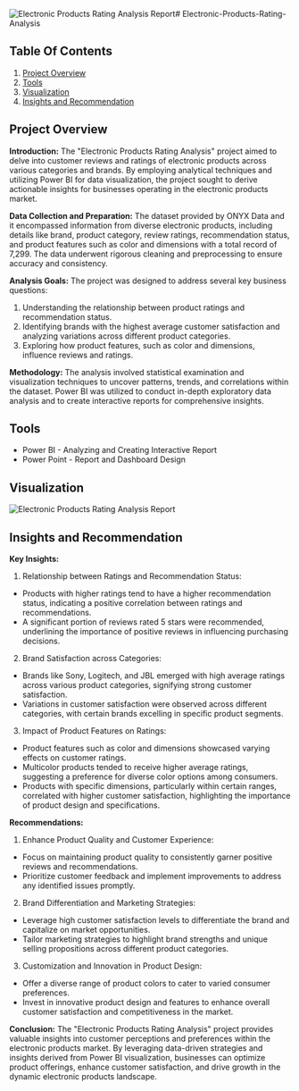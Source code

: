 ![Electronic Products Rating Analysis Report](https://github.com/Zay-Yar-Htay/Electronic-Products-Rating-Analysis/assets/157587547/d7de4606-b4d3-4164-b59e-d8c0a84c52df)# Electronic-Products-Rating-Analysis

## Table Of Contents

1. [Project Overview](#project-overview)
2. [Tools](#tools)
3. [Visualization](#visualization)
4. [Insights and Recommendation](#insights-and-recommendation)


## Project Overview
**Introduction:**
The "Electronic Products Rating Analysis" project aimed to delve into customer reviews and ratings of electronic products across various categories and brands. By employing analytical techniques and utilizing Power BI for data visualization, the project sought to derive actionable insights for businesses operating in the electronic products market.

**Data Collection and Preparation:**
The dataset provided by ONYX Data and it encompassed information from diverse electronic products, including details like brand, product category, review ratings, recommendation status, and product features such as color and dimensions with a total record of 7,299. The data underwent rigorous cleaning and preprocessing to ensure accuracy and consistency.

**Analysis Goals:**
The project was designed to address several key business questions:

1. Understanding the relationship between product ratings and recommendation status.
2. Identifying brands with the highest average customer satisfaction and analyzing variations across different product categories.
3. Exploring how product features, such as color and dimensions, influence reviews and ratings.

**Methodology:**
The analysis involved statistical examination and visualization techniques to uncover patterns, trends, and correlations within the dataset. Power BI was utilized to conduct in-depth exploratory data analysis and to create interactive reports for comprehensive insights.


## Tools
* Power BI - Analyzing and Creating Interactive Report
* Power Point - Report and Dashboard Design

## Visualization
![Electronic Products Rating Analysis Report](https://github.com/Zay-Yar-Htay/Electronic-Products-Rating-Analysis/assets/157587547/0364cfb2-05f4-4802-b560-ac41bea72082)


## Insights and Recommendation
**Key Insights:**

1. Relationship between Ratings and Recommendation Status:
* Products with higher ratings tend to have a higher recommendation status, indicating a positive correlation between ratings and recommendations.
* A significant portion of reviews rated 5 stars were recommended, underlining the importance of positive reviews in influencing purchasing decisions.

2. Brand Satisfaction across Categories:
* Brands like Sony, Logitech, and JBL emerged with high average ratings across various product categories, signifying strong customer satisfaction.
* Variations in customer satisfaction were observed across different categories, with certain brands excelling in specific product segments.

3. Impact of Product Features on Ratings:
* Product features such as color and dimensions showcased varying effects on customer ratings.
* Multicolor products tended to receive higher average ratings, suggesting a preference for diverse color options among consumers.
* Products with specific dimensions, particularly within certain ranges, correlated with higher customer satisfaction, highlighting the importance of product design and specifications.

**Recommendations:**
1. Enhance Product Quality and Customer Experience:
* Focus on maintaining product quality to consistently garner positive reviews and recommendations.
* Prioritize customer feedback and implement improvements to address any identified issues promptly.

2. Brand Differentiation and Marketing Strategies:
* Leverage high customer satisfaction levels to differentiate the brand and capitalize on market opportunities.
* Tailor marketing strategies to highlight brand strengths and unique selling propositions across different product categories.

3. Customization and Innovation in Product Design:
* Offer a diverse range of product colors to cater to varied consumer preferences.
* Invest in innovative product design and features to enhance overall customer satisfaction and competitiveness in the market.

**Conclusion:**
The "Electronic Products Rating Analysis" project provides valuable insights into customer perceptions and preferences within the electronic products market. By leveraging data-driven strategies and insights derived from Power BI visualization, businesses can optimize product offerings, enhance customer satisfaction, and drive growth in the dynamic electronic products landscape.
